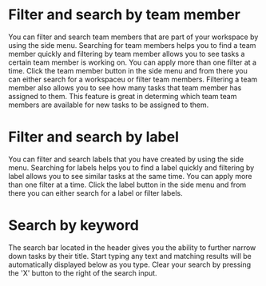 # Filter and search by team member

You can filter and search team members that are part of your workspace by using the side menu. Searching for team members helps you to find a team member quickly and filtering by team member allows you to see tasks a certain team member is working on. You can apply more than one filter at a time. Click the team member button in the side menu and from there you can either search for a workspaceu or filter team members. Filtering a team member also allows you to see how many tasks that team member has assigned to them. This feature is great in determing which team team members are available for new tasks to be assigned to them.

# Filter and search by label

You can filter and search labels that you have created by using the side menu. Searching for labels helps you to find a label quickly and filtering by label allows you to see similar tasks at the same time. You can apply more than one filter at a time. Click the label button in the side menu and from there you can either search for a label or filter labels.

# Search by keyword

The search bar located in the header gives you the ability to further narrow down tasks by their title. Start typing any text and matching results will be automatically displayed below as you type. Clear your search by pressing the 'X' button to the right of the search input.
